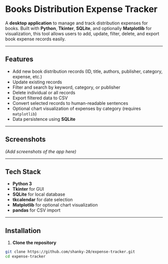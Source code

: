 # Books Distribution Expense Tracker

A **desktop application** to manage and track distribution expenses for books. Built with **Python**, **Tkinter**, **SQLite**, and optionally **Matplotlib** for visualization, this tool allows users to add, update, filter, delete, and export book expense records easily.

---

## Features

- Add new book distribution records (ID, title, authors, publisher, category, expense, etc.)
- Update existing records
- Filter and search by keyword, category, or publisher
- Delete individual or all records
- Export filtered data to CSV
- Convert selected records to human-readable sentences
- Optional chart visualization of expenses by category (requires `matplotlib`)
- Data persistence using **SQLite**

---

## Screenshots

*(Add screenshots of the app here)*

---

## Tech Stack

- **Python 3**
- **Tkinter** for GUI
- **SQLite** for local database
- **tkcalendar** for date selection
- **Matplotlib** for optional chart visualization
- **pandas** for CSV import

---

## Installation

1. **Clone the repository**

```bash
git clone https://github.com/shanky-20/expense-tracker.git
cd expense-tracker
